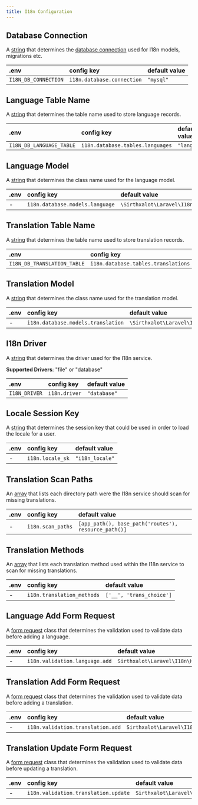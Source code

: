```yaml
---
title: I18n Configuration
---
```


Database Connection
--------------------------------------------------------------------------------

A <u>string</u> that determines the [database connection] used for 
I18n models, migrations etc.

| .env | config key | default value |
| :--- | :--------- | :------------ |
| `I18N_DB_CONNECTION` | `i18n.database.connection` | `"mysql"`

Language Table Name
--------------------------------------------------------------------------------

A <u>string</u> that determines the table name used to store 
language records.

| .env | config key | default value |
| :--- | :--------- | :------------ |
| `I18N_DB_LANGUAGE_TABLE` | `i18n.database.tables.languages` | `"languages"`

Language Model
--------------------------------------------------------------------------------

A <u>string</u> that determines the class name used for the 
language model.

| .env | config key | default value |
| :--- | :--------- | :------------ |
| - | `i18n.database.models.language` | `\Sirthxalot\Laravel\I18n\Models\Language::class`

Translation Table Name
--------------------------------------------------------------------------------

A <u>string</u> that determines the table name used to store 
translation records.

| .env | config key | default value |
| :--- | :--------- | :------------ |
| `I18N_DB_TRANSLATION_TABLE` | `i18n.database.tables.translations` | `"translations"`

Translation Model
--------------------------------------------------------------------------------

A <u>string</u> that determines the class name used for the 
translation model.

| .env | config key | default value |
| :--- | :--------- | :------------ |
| - | `i18n.database.models.translation` | `\Sirthxalot\Laravel\I18n\Models\Translations::class`


I18n Driver
--------------------------------------------------------------------------------

A <u>string</u> that determines the driver used for the I18n service.

**Supported Drivers**: "file" or "database"

| .env | config key | default value |
| :--- | :--------- | :------------ |
| `I18N_DRIVER` | `i18n.driver` | `"database"`

Locale Session Key
--------------------------------------------------------------------------------

A <u>string</u> that determines the session key that could be used 
in order to load the locale for a user.

| .env | config key | default value |
| :--- | :--------- | :------------ |
| - | `i18n.locale_sk` | `"i18n_locale"`

Translation Scan Paths
--------------------------------------------------------------------------------

An <u>array</u> that lists each directory path were the I18n 
service should scan for missing translations.

| .env | config key | default value |
| :--- | :--------- | :------------ |
| - | `i18n.scan_paths` | `[app_path(), base_path('routes'), resource_path()]`

Translation Methods
--------------------------------------------------------------------------------

An <u>array</u> that lists each translation method used within 
the I18n service to scan for missing translations.

| .env | config key | default value |
| :--- | :--------- | :------------ |
| - | `i18n.translation_methods` | `['__', 'trans_choice']`

Language Add Form Request
--------------------------------------------------------------------------------

A [form request][form requests] class that determines the validation 
used to validate data before adding a language.

| .env | config key | default value |
| :--- | :--------- | :------------ |
| - | `i18n.validation.language.add` | `Sirthxalot\Laravel\I18n\Http\Requests\AddLanguageRequest::class`

Translation Add Form Request
--------------------------------------------------------------------------------

A [form request][form requests] class that determines the validation 
used to validate data before adding a translation.

| .env | config key | default value |
| :--- | :--------- | :------------ |
| - | `i18n.validation.translation.add` | `Sirthxalot\Laravel\I18n\Http\Requests\AddTranslationRequest::class`

Translation Update Form Request
--------------------------------------------------------------------------------

A [form request][form requests] class that determines the validation 
used to validate data before updating a translation.

| .env | config key | default value |
| :--- | :--------- | :------------ |
| - | `i18n.validation.translation.update` | `Sirthxalot\Laravel\I18n\Http\Requests\UpdateTranslationRequest::class`

<!--                            that's all folks!                            -->

[database connection]: https://laravel.com/docs/10.x/database#configuration
[form requests]: https://laravel.com/docs/10.x/validation#form-request-validation